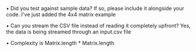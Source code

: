 • Did you test against sample data? If so, please include it alongside your code.
    I've just added the 4x4 matrix example

• Can you stream the CSV file instead of reading it completely upfront?
    Yes, the data is being streamed  through an input.csv file

• Complexity is Matrix.length * Matrix.length